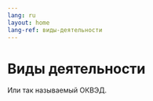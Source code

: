 ```yaml
---
lang: ru
layout: home
lang-ref: виды-деятельности
---
```


# Виды деятельности

Или так называемый ОКВЭД.
